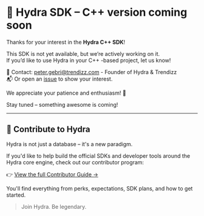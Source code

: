 # 🚀 Hydra SDK – C++ version coming soon

Thanks for your interest in the **Hydra C++ SDK**!

This SDK is not yet available, but we’re actively working on it.  
If you’d like to use Hydra in your C++ -based project, let us know!

📩 Contact: [peter.gebri@trendizz.com](mailto:peter.gebri@trendizz.com) - Founder of Hydra & Trendizz      
📬 Or open an [issue](https://github.com/hydraide/hydraide/issues) to show your interest.

We appreciate your patience and enthusiasm! 🙏

Stay tuned – something awesome is coming!

---

## 🤝 Contribute to Hydra

Hydra is not just a database – it's a new paradigm.

If you'd like to help build the official SDKs and developer tools around the Hydra core engine, check out our contributor program:

👉 [View the full Contributor Guide →](./CONTRIBUTOR.md)

You'll find everything from perks, expectations, SDK plans, and how to get started.

> Join Hydra. Be legendary.
